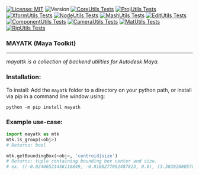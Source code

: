 [![License: MIT](https://img.shields.io/badge/License-MIT-blue.svg)](https://opensource.org/licenses/MIT)
![Version](https://img.shields.io/badge/Version-0.7.1-blue.svg)
[![CoreUtils Tests](https://img.shields.io/badge/CoreUtils-Passing-brightgreen.svg)](../test/core_utils_test.py#CoreUtilsTest)
[![ProjUtils Tests](https://img.shields.io/badge/ProjUtils-Passing-brightgreen.svg)](../test/proj_utils_test.py#ProjUtilsTest)
[![XformUtils Tests](https://img.shields.io/badge/XformUtils-Passing-brightgreen.svg)](../test/xform_utils_test.py#XformUtilsTest)
[![NodeUtils Tests](https://img.shields.io/badge/NodeUtils-Passing-brightgreen.svg)](../test/node_utils_test.py#NodeUtilsTest)
[![MashUtils Tests](https://img.shields.io/badge/MashUtils-Passing-brightgreen.svg)](../test/mash_utils_test.py#MashUtilsTest)
[![EditUtils Tests](https://img.shields.io/badge/EditUtils-Passing-brightgreen.svg)](../test/edit_utils_test.py#EditUtilsTest)
[![ComponentUtils Tests](https://img.shields.io/badge/ComponentUtils-Passing-brightgreen.svg)](../test/cmpt_utils_test.py#CmptUtilsTest)
[![CameraUtils Tests](https://img.shields.io/badge/CameraUtils-Passing-brightgreen.svg)](../test/cam_utils_test.py#CamUtilsTest)
[![MatUtils Tests](https://img.shields.io/badge/MatUtils-Passing-brightgreen.svg)](../test/mat_utils_test.py#MatUtilsTest)
[![RigUtils Tests](https://img.shields.io/badge/RigUtils-Passing-brightgreen.svg)](../test/rig_utils_test.py#RigUtilsTest)

### MAYATK (Maya Toolkit)

---
<!-- short_description_start -->
*mayattk is a collection of backend utilities for Autodesk Maya.*
<!-- short_description_end -->

### Installation:

To install:
Add the `mayatk` folder to a directory on your python path, or
install via pip in a command line window using:
```
python -m pip install mayatk
```

### Example use-case:
```python
import mayatk as mtk
mtk.is_group(<obj>)
# Returns: bool

mtk.getBoundingBox(<obj>, 'centroid|size') 
# Returns: tuple containing bounding box center and size.
# ex. ((-0.02406523456116849, -0.8100277092487823, 0.0), (3.3830200057098523, 4.0155477063595555, 3.40770764056194))
```
